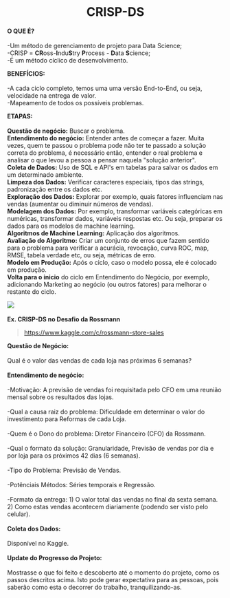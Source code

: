 
# **<center>CRISP-DS</center>**

**O QUE É?**<br><br>
-Um método de gerenciamento de projeto para Data Science;<br>
-CRISP = **CR**oss-**I**ndu**S**try **P**rocess - **D**ata **S**cience;<br>
-É um método cíclico de desenvolvimento.

**BENEFÍCIOS:**<br><br>
-A cada ciclo completo, temos uma uma versão End-to-End, ou seja, velocidade na entrega de valor.<br>
-Mapeamento de todos os possíveis problemas.

**ETAPAS:**<br><br>
**Questão de negócio:** Buscar o problema.<br>
**Entendimento do negócio:** Entender antes de começar a fazer. Muita vezes, quem te passou o problema pode não ter te passado a solução correta do problema, é necessário então, entender o real problema e analisar o que levou a pessoa a pensar naquela "solução anterior".<br>
**Coleta de Dados:** Uso de SQL e API's em tabelas para salvar os dados em um determinado ambiente.<br>
**Limpeza dos Dados:** Verificar caracteres especiais, tipos das strings, padronização entre os dados etc.<br>
**Exploração dos Dados:** Explorar por exemplo, quais fatores influenciam nas vendas (aumentar ou diminuir números de vendas).<br>
**Modelagem dos Dados:** Por exemplo, transformar variáveis categóricas em numéricas, transformar dados, variáveis respostas etc. Ou seja, preparar os dados para os modelos de machine learning.<br>
**Algoritmos de Machine Learning:** Aplicação dos algoritmos.<br>
**Avaliação do Algoritmo:** Criar um conjunto de erros que fazem sentido para o problema para verificar a acurácia, revocação, curva ROC, map, RMSE, tabela verdade etc, ou seja, métricas de erro.<br>
**Modelo em Produção:** Após o ciclo, caso o modelo possa, ele é colocado em produção.<br>
**Volta para o inicio** do ciclo em Entendimento do Negócio, por exemplo, adicionando Marketing ao negócio (ou outros fatores) para melhorar o restante do ciclo.


![](https://i.imgur.com/SzTh723.png)
<br>
<br>
**Ex. CRISP-DS no Desafio da Rossmann**<br>

> https://www.kaggle.com/c/rossmann-store-sales

**Questão de Negócio:**<br><br>
Qual é o valor das vendas de cada loja nas próximas 6 semanas?<br><br>
**Entendimento de negócio:**<br><br>
-Motivação: A previsão de vendas foi requisitada pelo CFO em uma reunião mensal sobre os resultados das lojas.<br><br>
-Qual a causa raiz do problema: Dificuldade em determinar o valor do investimento para Reformas de cada Loja.<br><br>
-Quem é o Dono do problema: Diretor Financeiro (CFO) da Rossmann.<br><br>
-Qual o formato da solução: Granularidade, Previsão de vendas por dia e por loja para os próximos 42 dias (6 semanas).<br><br>
-Tipo do Problema: Previsão de Vendas.<br><br>
-Potênciais Métodos: Séries temporais e Regressão.<br><br>
-Formato da entrega: 1) O valor total das vendas no final da sexta semana.<br> 2) Como estas vendas acontecem diariamente (podendo ser visto pelo celular).<br><br>
**Coleta dos Dados:**<br><br>
Disponível no Kaggle.<br><br>
**Update do Progresso do Projeto:**<br><br>
Mostrasse o que foi feito e descoberto até o momento do projeto, como os passos descritos acima. Isto pode gerar expectativa para as pessoas, pois saberão como esta o decorrer do trabalho, tranquilizando-as.<br><br>